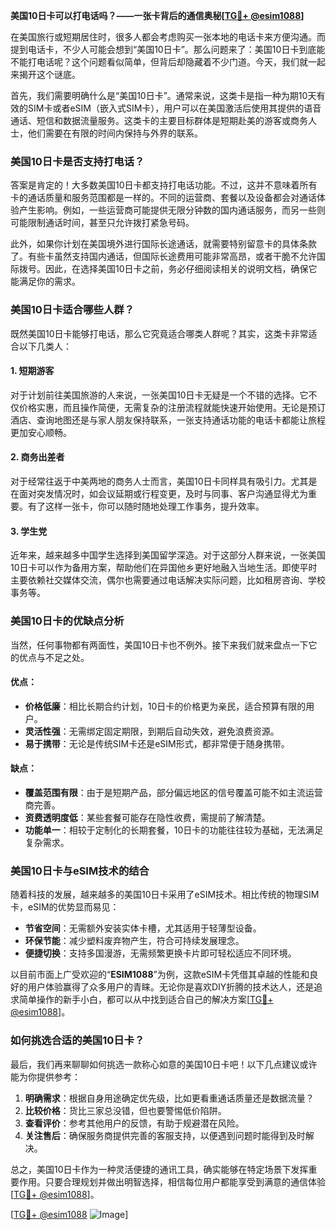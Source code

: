 **美国10日卡可以打电话吗？——一张卡背后的通信奥秘[[TG💪+ @esim1088](https://t.me/s/esim1088)]**

在美国旅行或短期居住时，很多人都会考虑购买一张本地的电话卡来方便沟通。而提到电话卡，不少人可能会想到“美国10日卡”。那么问题来了：美国10日卡到底能不能打电话呢？这个问题看似简单，但背后却隐藏着不少门道。今天，我们就一起来揭开这个谜底。

首先，我们需要明确什么是“美国10日卡”。通常来说，这类卡是指一种为期10天有效的SIM卡或者eSIM（嵌入式SIM卡），用户可以在美国激活后使用其提供的语音通话、短信和数据流量服务。这类卡的主要目标群体是短期赴美的游客或商务人士，他们需要在有限的时间内保持与外界的联系。

### 美国10日卡是否支持打电话？

答案是肯定的！大多数美国10日卡都支持打电话功能。不过，这并不意味着所有卡的通话质量和服务范围都是一样的。不同的运营商、套餐以及设备都会对通话体验产生影响。例如，一些运营商可能提供无限分钟数的国内通话服务，而另一些则可能限制通话时间，甚至只允许拨打紧急号码。

此外，如果你计划在美国境外进行国际长途通话，就需要特别留意卡的具体条款了。有些卡虽然支持国内通话，但国际长途费用可能非常高昂，或者干脆不允许国际拨号。因此，在选择美国10日卡之前，务必仔细阅读相关的说明文档，确保它能满足你的需求。

### 美国10日卡适合哪些人群？

既然美国10日卡能够打电话，那么它究竟适合哪类人群呢？其实，这类卡非常适合以下几类人：

#### 1. 短期游客
对于计划前往美国旅游的人来说，一张美国10日卡无疑是一个不错的选择。它不仅价格实惠，而且操作简便，无需复杂的注册流程就能快速开始使用。无论是预订酒店、查询地图还是与家人朋友保持联系，一张支持通话功能的电话卡都能让旅程更加安心顺畅。

#### 2. 商务出差者
对于经常往返于中美两地的商务人士而言，美国10日卡同样具有吸引力。尤其是在面对突发情况时，如会议延期或行程变更，及时与同事、客户沟通显得尤为重要。有了这样一张卡，你可以随时随地处理工作事务，提升效率。

#### 3. 学生党
近年来，越来越多中国学生选择到美国留学深造。对于这部分人群来说，一张美国10日卡可以作为备用方案，帮助他们在异国他乡更好地融入当地生活。即使平时主要依赖社交媒体交流，偶尔也需要通过电话解决实际问题，比如租房咨询、学校事务等。

### 美国10日卡的优缺点分析

当然，任何事物都有两面性，美国10日卡也不例外。接下来我们就来盘点一下它的优点与不足之处。

#### 优点：
- **价格低廉**：相比长期合约计划，10日卡的价格更为亲民，适合预算有限的用户。
- **灵活性强**：无需绑定固定期限，到期后自动失效，避免浪费资源。
- **易于携带**：无论是传统SIM卡还是eSIM形式，都非常便于随身携带。

#### 缺点：
- **覆盖范围有限**：由于是短期产品，部分偏远地区的信号覆盖可能不如主流运营商完善。
- **资费透明度低**：某些套餐可能存在隐性收费，需提前了解清楚。
- **功能单一**：相较于定制化的长期套餐，10日卡的功能往往较为基础，无法满足复杂需求。

### 美国10日卡与eSIM技术的结合

随着科技的发展，越来越多的美国10日卡采用了eSIM技术。相比传统的物理SIM卡，eSIM的优势显而易见：

- **节省空间**：无需额外安装实体卡槽，尤其适用于轻薄型设备。
- **环保节能**：减少塑料废弃物产生，符合可持续发展理念。
- **便捷切换**：支持多国漫游，无需频繁更换卡片即可轻松适应不同环境。

以目前市面上广受欢迎的“**ESIM1088**”为例，这款eSIM卡凭借其卓越的性能和良好的用户体验赢得了众多用户的青睐。无论你是喜欢DIY折腾的技术达人，还是追求简单操作的新手小白，都可以从中找到适合自己的解决方案[[TG💪+ @esim1088](https://t.me/s/esim1088)]。

### 如何挑选合适的美国10日卡？

最后，我们再来聊聊如何挑选一款称心如意的美国10日卡吧！以下几点建议或许能为你提供参考：

1. **明确需求**：根据自身用途确定优先级，比如更看重通话质量还是数据流量？
2. **比较价格**：货比三家总没错，但也要警惕低价陷阱。
3. **查看评价**：参考其他用户的反馈，有助于规避潜在风险。
4. **关注售后**：确保服务商提供完善的客服支持，以便遇到问题时能得到及时解决。

总之，美国10日卡作为一种灵活便捷的通讯工具，确实能够在特定场景下发挥重要作用。只要合理规划并做出明智选择，相信每位用户都能享受到满意的通信体验[[TG💪+ @esim1088](https://t.me/s/esim1088)]。

[[TG💪+ @esim1088](https://t.me/s/esim1088) ![Image](https://i.postimg.cc/4NQfJmqS/Snipaste-2025-05-13-00-14-12.png)]